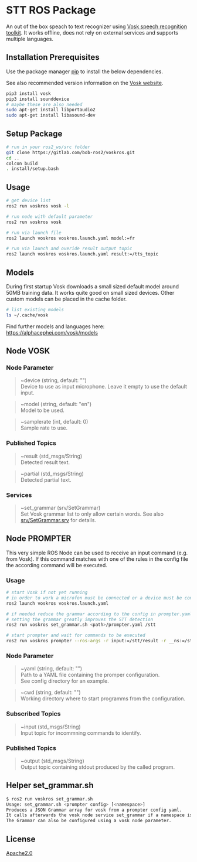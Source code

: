 # STT ROS Package

An out of the box speach to text recognizer using [Vosk speech recognition toolkit](https://alphacephei.com/vosk/).
It works offline, does not rely on external services and supports multiple languages.


## Installation Prerequisites

Use the package manager [pip](https://pip.pypa.io/en/stable/) to install the below dependencies.

See also recommended version information on the [Vosk website](https://alphacephei.com/vosk/).

```bash
pip3 install vosk
pip3 install sounddevice
# maybe these are also needed
sudo apt-get install libportaudio2
sudo apt-get install libasound-dev
```

## Setup Package ##

```bash
# run in your ros2_ws/src folder
git clone https://gitlab.com/bob-ros2/voskros.git
cd ..
colcon build
. install/setup.bash
```

## Usage

```bash
# get device list
ros2 run voskros vosk -l

# run node with default parameter
ros2 run voskros vosk

# run via launch file
ros2 launch voskros voskros.launch.yaml model:=fr

# run via launch and overide result output topic
ros2 launch voskros voskros.launch.yaml result:=/tts_topic
```

## Models

During first startup Vosk downloads a small sized default model around 50MB training data. It works quite good on small sized devices. Other custom models can be placed in the cache folder.

```bash
# list existing models
ls ~/.cache/vosk
```

Find further models and languages here: https://alphacephei.com/vosk/models

## Node VOSK

### Node Parameter

> ~device (string, default: "")\
Device to use as input microphone. Leave it empty to use the default input.

> ~model (string, default: "en")\
Model to be used. 

> ~samplerate (int, default: 0)\
Sample rate to use.

### Published Topics

> ~result (std_msgs/String)\
Detected result text.

> ~partial (std_msgs/String)\
Detected partial text.

### Services

> ~set_grammar (srv/SetGrammar)\
Set Vosk grammar list to only allow certain words. See also [srv/SetGrammar.srv](srv/SetGrammar.srv) for details.

## Node PROMPTER

This very simple ROS Node can be used to receive an input command (e.g. from Vosk). If this command matches with one of the rules in the config file the according command will be executed.

### Usage

```bash
# start Vosk if not yet running
# in order to work a microfon must be connected or a device must be configured
ros2 launch voskros voskros.launch.yaml

# if needed reduce the grammar according to the config in prompter.yaml
# setting the grammar greatly improves the STT detection
ros2 run voskros set_grammar.sh <path>/prompter.yaml /stt

# start prompter and wait for commands to be executed
ros2 run voskros prompter --ros-args -r input:=/stt/result -r __ns:=/stt -p yaml:=<path>/prompter.yaml

```

### Node Parameter

> ~yaml (string, default: "")\
Path to a YAML file containing the promper configuration.\
See config directory for an example.

> ~cwd (string, default: "")\
Working directory where to start programms from the configuration. 

### Subscribed Topics

> ~input (std_msgs/String)\
Input topic for incommning commands to identify.

### Published Topics

> ~output (std_msgs/String)\
Output topic containing stdout produced by the called program.

## Helper set_grammar.sh
```bash
$ ros2 run voskros set_grammar.sh
Usage: set_grammar.sh <prompter config> [<namespace>]
Produces a JSON Grammar array for vosk from a prompter config yaml.
It calls afterwards the vosk node service set_grammar if a namespace is provided.
The Grammar can also be configured using a vosk node parameter.
```

## License

[Apache2.0](https://www.apache.org/licenses/LICENSE-2.0)